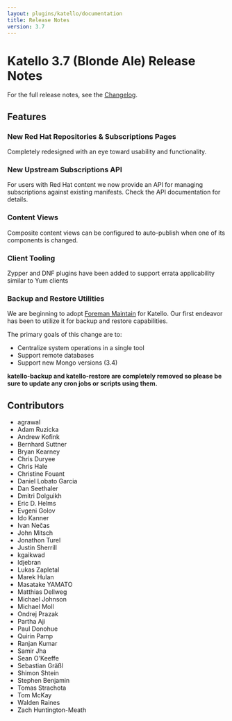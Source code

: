 ```yaml
---
layout: plugins/katello/documentation
title: Release Notes
version: 3.7
---
```


# Katello 3.7 (Blonde Ale) Release Notes

For the full release notes, see the [Changelog](https://github.com/Katello/katello/blob/KATELLO-3.7/CHANGELOG.md).


## Features


### New Red Hat Repositories & Subscriptions Pages
Completely redesigned with an eye toward usability and functionality.

### New Upstream Subscriptions API
For users with Red Hat content we now provide an API for managing subscriptions against existing manifests. Check the API documentation for details.

### Content Views
Composite content views can be configured to auto-publish when one of its components is changed.

### Client Tooling
Zypper and DNF plugins have been added to support errata applicability similar to Yum clients

### Backup and Restore Utilities
We are beginning to adopt [Foreman Maintain](https://theforeman.org/plugins/foreman_maintain/0.2/index.html) for Katello. Our first endeavor has been to utilize it for backup and restore capabilities.

The primary goals of this change are to:
* Centralize system operations in a single tool
* Support remote databases
* Support new Mongo versions (3.4)

**katello-backup and katello-restore are completely removed so please be sure to update any cron jobs or scripts using them.**

## Contributors
- agrawal
- Adam Ruzicka
- Andrew Kofink
- Bernhard Suttner
- Bryan Kearney
- Chris Duryee
- Chris Hale
- Christine Fouant
- Daniel Lobato Garcia
- Dan Seethaler
- Dmitri Dolguikh
- Eric D. Helms
- Evgeni Golov
- Ido Kanner
- Ivan Nečas
- John Mitsch
- Jonathon Turel
- Justin Sherrill
- kgaikwad
- ldjebran
- Lukas Zapletal
- Marek Hulan
- Masatake YAMATO
- Matthias Dellweg
- Michael Johnson
- Michael Moll
- Ondrej Prazak
- Partha Aji
- Paul Donohue
- Quirin Pamp
- Ranjan Kumar
- Samir Jha
- Sean O'Keeffe
- Sebastian Gräßl
- Shimon Shtein
- Stephen Benjamin
- Tomas Strachota
- Tom McKay
- Walden Raines
- Zach Huntington-Meath
